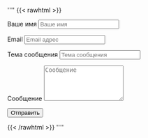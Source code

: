 ''''
{{< rawhtml >}}
<link rel="stylesheet" href="/css/form.css">
<script type="text/javascript">var submitted=false;</script>
<iframe name="hidden_iframe" id="hidden_iframe" style="display:none;" 
onload="if(submitted) {window.location='/thankyou';}"></iframe>

<form action="https://docs.google.com/forms/d/e/1FAIpQLScvH7c2oDa9ksNClTZOPCTGgzShJ7fzPA0KiV_uUic_frGcRg/formResponse" 
method="post" target="hidden_iframe" onsubmit="submitted=true;">
</form>
<form action="https://docs.google.com/forms/d/e/1FAIpQLScvH7c2oDa9ksNClTZOPCTGgzShJ7fzPA0KiV_uUic_frGcRg/formResponse" method="post" target="hidden_iframe" onsubmit="submitted=true">
  <label>Ваше имя</label>
        <input type="text" placeholder="Ваше имя" class="form-input" name="entry.2005620554" required>

  <label>Email</label>
        <input type="email" placeholder="Email адрес" class="form-input" name="entry.1045781291" required>

   <label>Тема сообщения</label>
        <input type="text" placeholder="Тема сообщения" class="form-input" name="entry.1065046570" required>

   <label>Сообщение</label>
        <textarea rows="5" placeholder="Сообщение" class="form-input" name="entry.839337160" ></textarea>

   <button type="submit">Отправить</button>
</form>
{{< /rawhtml >}}
''''
